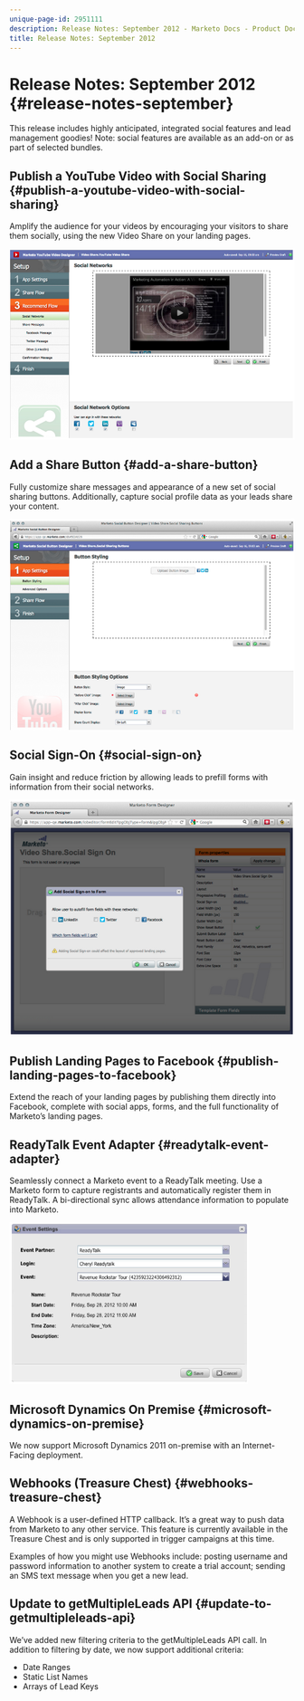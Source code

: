```yaml
---
unique-page-id: 2951111
description: Release Notes: September 2012 - Marketo Docs - Product Documentation
title: Release Notes: September 2012
---
```


# Release Notes: September 2012 {#release-notes-september}

This release includes highly anticipated, integrated social features and lead management goodies! Note: social features are available as an add-on or as part of selected bundles.

## Publish a YouTube Video with Social Sharing {#publish-a-youtube-video-with-social-sharing}

Amplify the audience for your videos by encouraging your visitors to share them socially, using the new Video Share on your landing pages.

![](assets/image2014-9-23-10-3a39-3a21.png)

## Add a Share Button {#add-a-share-button}

Fully customize share messages and appearance of a new set of social sharing buttons. Additionally, capture social profile data as your leads share your content.

![](assets/image2014-9-23-10-3a39-3a46.png)

## Social Sign-On {#social-sign-on}

Gain insight and reduce friction by allowing leads to prefill forms with information from their social networks.

![](assets/image2014-9-23-10-3a40-3a2.png)

## Publish Landing Pages to Facebook {#publish-landing-pages-to-facebook}

Extend the reach of your landing pages by publishing them directly into Facebook, complete with social apps, forms, and the full functionality of Marketo’s landing pages.

## ReadyTalk Event Adapter {#readytalk-event-adapter}

Seamlessly connect a Marketo event to a ReadyTalk meeting. Use a Marketo form to capture registrants and automatically register them in ReadyTalk. A bi-directional sync allows attendance information to populate into Marketo.

![](assets/image2014-9-23-10-3a40-3a16.png)

## Microsoft Dynamics On Premise {#microsoft-dynamics-on-premise}

We now support Microsoft Dynamics 2011 on-premise with an Internet-Facing deployment.

## Webhooks (Treasure Chest) {#webhooks-treasure-chest}

A Webhook is a user-defined HTTP callback. It’s a great way to push data from Marketo to any other service. This feature is currently available in the Treasure Chest and is only supported in trigger campaigns at this time.

Examples of how you might use Webhooks include: posting username and password information to another system to create a trial account; sending an SMS text message when you get a new lead.

## Update to getMultipleLeads API {#update-to-getmultipleleads-api}

We’ve added new filtering criteria to the getMultipleLeads API call. In addition to filtering by date, we now support additional criteria:

* Date Ranges
* Static List Names
* Arrays of Lead Keys

